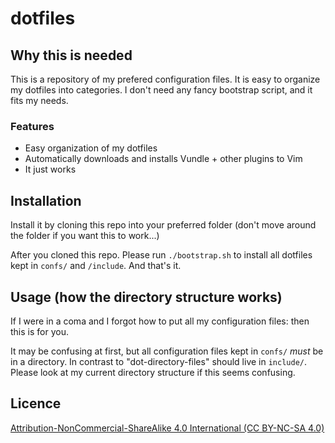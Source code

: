 # dotfiles

## Why this is needed

This is a repository of my prefered configuration files. It is easy to
organize my dotfiles into categories. I don't need any fancy bootstrap script,
and it fits my needs.

### Features
* Easy organization of my dotfiles
* Automatically downloads and installs Vundle + other plugins to Vim
* It just works

## Installation
Install it by cloning this repo into your preferred folder (don't move around
the folder if you want this to work...)

After you cloned this repo. Please run `./bootstrap.sh` to install all dotfiles
kept in `confs/` and `/include`.  And that's it.

## Usage (how the directory structure works)
If I were in a coma and I forgot how to put all my configuration files: then
this is for you. 

It may be confusing at first, but all configuration files kept in `confs/` *must*
be in a directory. In contrast to "dot-directory-files" should live in `include/`.
Please look at my current directory structure if this seems confusing.

## Licence
[Attribution-NonCommercial-ShareAlike 4.0 International (CC BY-NC-SA
4.0)](https://creativecommons.org/licenses/by-nc-sa/4.0/)


